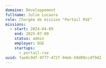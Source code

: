 ```yaml
---
domaine: Développement
fullname: Julie Lucaora
role: Chargée de mission "Portail RSE"
missions:
  - start: 2024-04-09
    end: 2025-07-09
    status: admin
    employer: DGE
    startups:
      - portail-rse
uuid: fae8c0df-9f77-472f-94eb-58d09ccdf9d2
---
```


